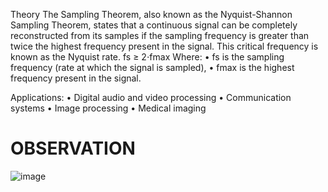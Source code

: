 Theory
The Sampling Theorem, also known as the Nyquist-Shannon Sampling Theorem, states that a 
continuous signal can be completely reconstructed from its samples if the sampling 
frequency is greater than twice the highest frequency present in the signal. This critical 
frequency is known as the Nyquist rate. 
fs ≥ 2⋅fmax 
Where: 
• fs is the sampling frequency (rate at which the signal is sampled), 
• fmax is the highest frequency present in the signal. 
 
   Applications: 
• Digital audio and video processing 
• Communication systems 
• Image processing 
• Medical imaging
# OBSERVATION
![image](https://github.com/user-attachments/assets/9de95692-8978-4fab-9f70-3b650e88dc01)
